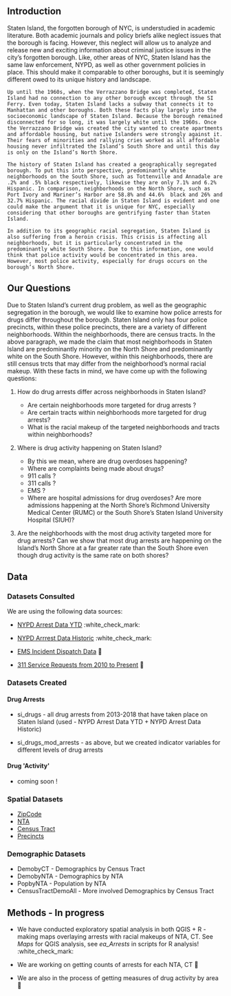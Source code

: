 Introduction
------------

Staten Island, the forgotten borough of NYC, is understudied in academic literature. Both academic journals and policy briefs alike neglect issues that the borough is facing. However, this neglect will allow us to analyze and release new and exciting information about criminal justice issues in the city’s forgotten borough. Like, other areas of NYC, Staten Island has the same law enforcement, NYPD, as well as other government policies in place. This should make it comparable to other boroughs, but it is seemingly different owed to its unique history and landscape.

    Up until the 1960s, when the Verrazzano Bridge was completed, Staten Island had no connection to any other borough except through the SI Ferry. Even today, Staten Island lacks a subway that connects it to Manhattan and other boroughs. Both these facts play largely into the socioeconomic landscape of Staten Island. Because the borough remained disconnected for so long, it was largely white until the 1960s. Once the Verrazzano Bridge was created the city wanted to create apartments and affordable housing, but native Islanders were strongly against it. Their fears of minorities and rallying cries worked as all affordable housing never infiltrated the Island’s South Shore and until this day is only on the Island’s North Shore. 

    The history of Staten Island has created a geographically segregated borough. To put this into perspective, predominantly white neighborhoods on the South Shore, such as Tottenville and Annadale are .2% and .5% black respectively, likewise they are only 7.1% and 6.2% Hispanic. In comparison, neighborhoods on the North Shore, such as Port Ivory and Mariner’s Harbor are 58.8% and 44.6%  black and 26% and 32.7% Hispanic. The racial divide in Staten Island is evident and one could make the argument that it is unique for NYC, especially considering that other boroughs are gentrifying faster than Staten Island. 

    In addition to its geographic racial segregation, Staten Island is also suffering from a heroin crisis. This crisis is affecting all neighborhoods, but it is particularly concentrated in the predominantly white South Shore. Due to this information, one would think that police activity would be concentrated in this area. However, most police activity, especially for drugs occurs on the borough’s North Shore. 

Our Questions
-------------

Due to Staten Island’s current drug problem, as well as the geographic segregation in the borough, we would like to examine how police arrests for drugs differ throughout the borough. Staten Island only has four police precincts, within these police precincts, there are a variety of different neighborhoods. Within the neighborhoods, there are census tracts. In the above paragraph, we made the claim that most neighborhoods in Staten Island are predominantly minority on the North Shore and predominantly white on the South Shore. However, within this neighborhoods, there are still census trcts that may differ from the neighborhood’s normal racial makeup. With these facts in mind, we have come up with the following questions:

1.  How do drug arrests differ across neighborhoods in Staten Island?

    -   Are certain neighborhoods more targeted for drug arrests ?
    -   Are certain tracts within neighborhoods more targeted for drug arrests?
    -   What is the racial makeup of the targeted neighborhoods and tracts within neighborhoods?

2.  Where is drug activity happening on Staten Island?

    -   By this we mean, where are drug overdoses happening?
    -   Where are complaints being made about drugs?
    -   911 calls ?
    -   311 calls ?
    -   EMS ?
    -   Where are hospital admissions for drug overdoses? Are more admissions happening at the North Shore’s Richmond University Medical Center (RUMC) or the South Shore’s Staten Island University Hospital (SIUH)?

3.  Are the neighborhoods with the most drug activity targeted more for drug arrests? Can we show that most drug arrests are happening on the Island’s North Shore at a far greater rate than the South Shore even though drug activity is the same rate on both shores?

Data
----

### Datasets Consulted

We are using the following data sources:

-   [NYPD Arrest Data YTD](https://data.cityofnewyork.us/Public-Safety/NYPD-Arrest-Data-Year-to-Date-/uip8-fykc) :white\_check\_mark:

-   [NYPD Arrrest Data Historic](https://data.cityofnewyork.us/Public-Safety/NYPD-Arrests-Data-Historic-/8h9b-rp9u) :white\_check\_mark:

-   [EMS Incident Dispatch Data](https://data.cityofnewyork.us/Public-Safety/EMS-Incident-Dispatch-Data/76xm-jjuj) :construction:

-   [311 Service Requests from 2010 to Present](https://nycopendata.socrata.com/Social-Services/311-Service-Requests-from-2010-to-Present/erm2-nwe9) :construction:

### Datasets Created

#### Drug Arrests

-   si\_drugs - all drug arrests from 2013-2018 that have taken place on Staten Island (used - NYPD Arrest Data YTD + NYPD Arrest Data Historic)

-   si\_drugs\_mod\_arrests - as above, but we created indicator variables for different levels of drug arrests

#### Drug 'Activity'

-   coming soon !

### Spatial Datasets

-   [ZipCode](https://data.cityofnewyork.us/Business/Zip-Code-Boundaries/i8iw-xf4u)
-   [NTA](https://data.cityofnewyork.us/City-Government/Neighborhood-Tabulation-Areas/cpf4-rkhq)
-   [Census Tract](https://data.cityofnewyork.us/City-Government/2010-Census-Tracts/fxpq-c8ku)
-   [Precincts](https://data.cityofnewyork.us/Public-Safety/Police-Precincts/78dh-3ptz)

### Demographic Datasets

-   DemobyCT - Demographics by Census Tract
-   DemobyNTA - Demographics by NTA
-   PopbyNTA - Population by NTA
-   CensusTractDemoAll - More involved Demographics by Census Tract

Methods - In progress
---------------------

-   We have conducted exploratory spatial analysis in both QGIS + R - making maps overlaying arrests with racial makeups of NTA, CT. See *Maps* for QGIS analysis, see *ea\_Arrests* in scripts for R analysis! :white\_check\_mark:

-   We are working on getting counts of arrests for each NTA, CT :construction:

-   We are also in the process of getting measures of drug activity by area :construction:
